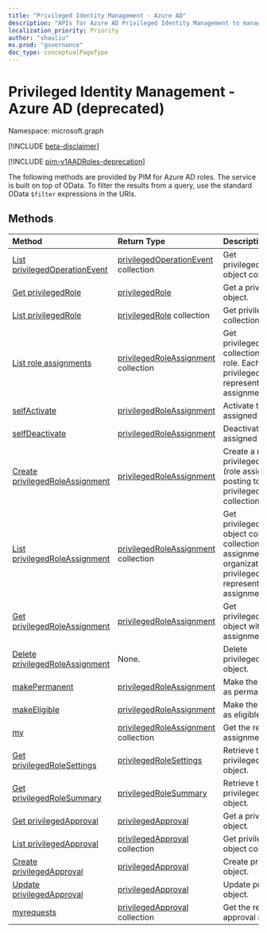 ```yaml
---
title: "Privileged Identity Management - Azure AD"
description: "APIs for Azure AD Privileged Identity Management to manage Azure Active Directory roles."
localization_priority: Priority
author: "shauliu"
ms.prod: "governance"
doc_type: conceptualPageType
---
```


# Privileged Identity Management - Azure AD (deprecated)

Namespace: microsoft.graph

[!INCLUDE [beta-disclaimer](../../includes/beta-disclaimer.md)]

[!INCLUDE [pim-v1AADRoles-deprecation](../../includes/pim-v1AADRoles-deprecation.md)]

The following methods are provided by PIM for Azure AD roles. The service is built on top of OData. To filter the results from a query, use the standard OData `$filter` expressions in the URIs.

## Methods

| Method | Return Type | Description |
|:---------------|:--------|:----------|
|[List privilegedOperationEvent](../api/privilegedoperationevent-list.md) | [privilegedOperationEvent](privilegedoperationevent.md) collection |Get privilegedOperationEvent object collection. |
|[Get privilegedRole](../api/privilegedrole-get.md) |[privilegedRole](privilegedrole.md)| Get a privilegedRole object.|
|[List privilegedRole](../api/privilegedrole-list.md) | [privilegedRole](privilegedrole.md) collection |Get privilegedRole object collection. |
|[List role assignments](../api/privilegedrole-list-assignments.md) | [privilegedRoleAssignment](privilegedroleassignment.md) collection |Get privilegedRoleAssignment collection for the particular role. Each privilegedRoleAssignment represents a role assignment to a user.|
|[selfActivate](../api/privilegedrole-selfactivate.md) | [privilegedRoleAssignment](privilegedroleassignment.md) |Activate the role that is assigned to the requestor.|
|[selfDeactivate](../api/privilegedrole-selfdeactivate.md) | [privilegedRoleAssignment](privilegedroleassignment.md) |Deactivate the role that is assigned to the requestor.|
|[Create privilegedRoleAssignment](../api/privilegedroleassignment-post-privilegedroleassignments.md) |[privilegedRoleAssignment](privilegedroleassignment.md)| Create a new privilegedRoleAssignment (role assignment) by posting to the privilegedRoleAssignments collection.|
|[List privilegedRoleAssignment](../api/privilegedroleassignment-list.md) | [privilegedRoleAssignment](privilegedroleassignment.md) collection |Get privilegedRoleAssignment object collection. The collection contains all role assignments for the organization. Each privilegedRoleAssignment represents a role assignment to a user. |
|[Get privilegedRoleAssignment](../api/privilegedroleassignment-get.md) | [privilegedRoleAssignment](privilegedroleassignment.md)|Get privilegedRoleAssignment object with the specified assignment id. |
|[Delete privilegedRoleAssignment](../api/privilegedroleassignment-delete.md) | None. |Delete privilegedRoleAssignment object. |
|[makePermanent](../api/privilegedroleassignment-makepermanent.md) | [privilegedRoleAssignment](privilegedroleassignment.md) |Make the role assignment as permanent. |
|[makeEligible](../api/privilegedroleassignment-makeeligible.md) | [privilegedRoleAssignment](privilegedroleassignment.md) |Make the role assignment as eligible. |
|[my](../api/privilegedroleassignment-my.md) | [privilegedRoleAssignment](privilegedroleassignment.md) collection|Get the requestor's role assignments. |
|[Get privilegedRoleSettings](../api/privilegedrolesettings-get.md) | [privilegedRoleSettings](../resources/privilegedrolesettings.md)|Retrieve the properties of privilegedRoleSettings object. |
|[Get privilegedRoleSummary](../api/privilegedrolesummary-get.md) | [privilegedRoleSummary](../resources/privilegedrolesummary.md)|Retrieve the privilegedRoleSummary object. |
|[Get privilegedApproval](../api/privilegedapproval-get.md) |[privilegedApproval](privilegedapproval.md)| Get a privilegedApproval object.|
|[List privilegedApproval](../api/privilegedapproval-list.md) | [privilegedApproval](privilegedapproval.md) collection |Get privilegedApproval object collection. |
|[Create privilegedApproval](../api/privilegedapproval-post-privilegedapproval.md) | [privilegedApproval](privilegedapproval.md)	|Create privilegedApproval object. |
|[Update privilegedApproval](../api/privilegedapproval-update.md) | [privilegedApproval](privilegedapproval.md)	|Update privilegedApproval object. |
|[myrequests](../api/privilegedapproval-myrequests.md) | [privilegedApproval](privilegedapproval.md) collection|Get the requestor's approval requests. |

<!-- uuid: 8fcb5dbc-d5aa-4681-8e31-b001d5168d79
2015-10-25 14:57:30 UTC -->
<!--
{
  "type": "#page.annotation",
  "description": "Service root",
  "keywords": "",
  "section": "documentation",
  "tocPath": "",
  "suppressions": []
}
-->
